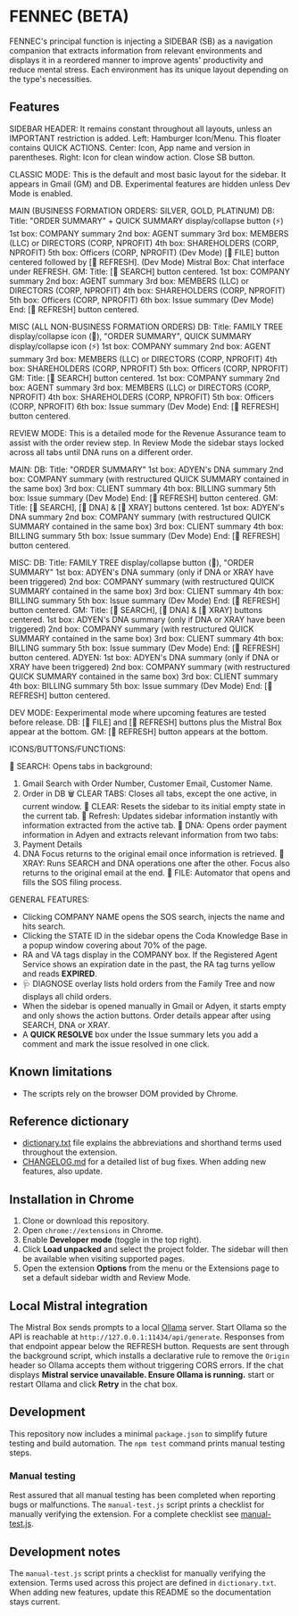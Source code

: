 # FENNEC (BETA)

FENNEC's principal function is injecting a SIDEBAR (SB) as a navigation companion that extracts information from relevant environments and displays it in a reordered manner to improve agents' productivity and reduce mental stress. Each environment has its unique layout depending on the type's necessities.

## Features

SIDEBAR HEADER:
It remains constant throughout all layouts, unless an IMPORTANT restriction is added.
   Left: Hamburger Icon/Menu. This floater contains QUICK ACTIONS.
   Center: Icon, App name and version in parentheses.
   Right: Icon for clean window action. Close SB button.

CLASSIC MODE:
This is the default and most basic layout for the sidebar. It appears in Gmail (GM) and DB. Experimental features are hidden unless Dev Mode is enabled.

MAIN (BUSINESS FORMATION ORDERS: SILVER, GOLD, PLATINUM)
   DB:
      Title: "ORDER SUMMARY" + QUICK SUMMARY display/collapse button (⚡)
      1st box: COMPANY summary
      2nd box: AGENT summary
      3rd box: MEMBERS (LLC) or DIRECTORS (CORP, NPROFIT)
      4th box: SHAREHOLDERS (CORP, NPROFIT)
      5th box: Officers (CORP, NPROFIT)
      (Dev Mode) [🤖 FILE] button centered followed by [🔄 REFRESH].
      (Dev Mode) Mistral Box: Chat interface under REFRESH.
   GM:
      Title: [📧 SEARCH] button centered.
      1st box: COMPANY summary
      2nd box: AGENT summary
      3rd box: MEMBERS (LLC) or DIRECTORS (CORP, NPROFIT)
      4th box: SHAREHOLDERS (CORP, NPROFIT)
      5th box: Officers (CORP, NPROFIT)
      6th box: Issue summary
      (Dev Mode) End: [🔄 REFRESH] button centered.

MISC (ALL NON-BUSINESS FORMATION ORDERS)
   DB:
      Title: FAMILY TREE display/collapse icon (🌳), "ORDER SUMMARY", QUICK SUMMARY display/collapse icon (⚡)
      1st box: COMPANY summary
      2nd box: AGENT summary
      3rd box: MEMBERS (LLC) or DIRECTORS (CORP, NPROFIT)
      4th box: SHAREHOLDERS (CORP, NPROFIT)
      5th box: Officers (CORP, NPROFIT)
   GM:
      Title: [📧 SEARCH] button centered.
      1st box: COMPANY summary
      2nd box: AGENT summary
      3rd box: MEMBERS (LLC) or DIRECTORS (CORP, NPROFIT)
      4th box: SHAREHOLDERS (CORP, NPROFIT)
      5th box: Officers (CORP, NPROFIT)
      6th box: Issue summary
      (Dev Mode) End: [🔄 REFRESH] button centered.

REVIEW MODE:
This is a detailed mode for the Revenue Assurance team to assist with the order review step.
In Review Mode the sidebar stays locked across all tabs until DNA runs on a different order.

MAIN:
   DB:
      Title: "ORDER SUMMARY"
      1st box: ADYEN's DNA summary
      2nd box: COMPANY summary (with restructured QUICK SUMMARY contained in the same box)
      3rd box: CLIENT summary
      4th box: BILLING summary
      5th box: Issue summary
      (Dev Mode) End: [🔄 REFRESH] button centered.
   GM:
      Title: [📧 SEARCH], [🧬 DNA] & [🩻 XRAY] buttons centered.
      1st box: ADYEN's DNA summary
      2nd box: COMPANY summary (with restructured QUICK SUMMARY contained in the same box)
      3rd box: CLIENT summary
      4th box: BILLING summary
      5th box: Issue summary
      (Dev Mode) End: [🔄 REFRESH] button centered.

MISC:
   DB:
      Title: FAMILY TREE display/collapse button (🌳), "ORDER SUMMARY"
      1st box: ADYEN's DNA summary (only if DNA or XRAY have been triggered)
      2nd box: COMPANY summary (with restructured QUICK SUMMARY contained in the same box)
      3rd box: CLIENT summary
      4th box: BILLING summary
      5th box: Issue summary
      (Dev Mode) End: [🔄 REFRESH] button centered.
   GM:
      Title: [📧 SEARCH], [🧬 DNA] & [🩻 XRAY] buttons centered.
      1st box: ADYEN's DNA summary (only if DNA or XRAY have been triggered)
      2nd box: COMPANY summary (with restructured QUICK SUMMARY contained in the same box)
      3rd box: CLIENT summary
      4th box: BILLING summary
      5th box: Issue summary
      (Dev Mode) End: [🔄 REFRESH] button centered.
   ADYEN:
      1st box: ADYEN's DNA summary (only if DNA or XRAY have been triggered)
      2nd box: COMPANY summary (with restructured QUICK SUMMARY contained in the same box)
      3rd box: CLIENT summary
      4th box: BILLING summary
      5th box: Issue summary
      (Dev Mode) End: [🔄 REFRESH] button centered.

DEV MODE:
Eexperimental mode where upcoming features are tested before release.
   DB:
      [🤖 FILE] and [🔄 REFRESH] buttons plus the Mistral Box appear at the bottom.
   GM:
      [🔄 REFRESH] button appears at the bottom.

ICONS/BUTTONS/FUNCTIONS:

📧 SEARCH: Opens tabs in background:
   1. Gmail Search with Order Number, Customer Email, Customer Name. 
   2. Order in DB
🗑 CLEAR TABS: Closes all tabs, except the one active, in current window.
🧹 CLEAR: Resets the sidebar to its initial empty state in the current tab.
🔄 Refresh: Updates sidebar information instantly with information extracted from the active tab.
🧬 DNA: Opens order payment information in Adyen and extracts relevant information from two tabs:
   1. Payment Details
   2. DNA
   Focus returns to the original email once information is retrieved.
🩻 XRAY: Runs SEARCH and DNA operations one after the other.
   Focus also returns to the original email at the end.
🤖 FILE: Automator that opens and fills the SOS filing process.

GENERAL FEATURES:
- Clicking COMPANY NAME opens the SOS search, injects the name and hits search.
- Clicking the STATE ID in the sidebar opens the Coda Knowledge Base in a popup window covering about 70% of the page.
- RA and VA tags display in the COMPANY box. If the Registered Agent Service shows an expiration date in the past, the RA tag turns yellow and reads **EXPIRED**.
- 🩺 DIAGNOSE overlay lists hold orders from the Family Tree and now displays all child orders.
- When the sidebar is opened manually in Gmail or Adyen, it starts empty and only shows the action buttons. Order details appear after using SEARCH, DNA or XRAY.
- A **QUICK RESOLVE** box under the Issue summary lets you add a comment and mark the issue resolved in one click.

## Known limitations
- The scripts rely on the browser DOM provided by Chrome.
  
## Reference dictionary
- [dictionary.txt](dictionary.txt) file explains the abbreviations and shorthand terms used throughout the extension.
- [CHANGELOG.md](CHANGELOG.md) for a detailed list of bug fixes. When adding new features, also update.


## Installation in Chrome
1. Clone or download this repository.
2. Open `chrome://extensions` in Chrome.
3. Enable **Developer mode** (toggle in the top right).
4. Click **Load unpacked** and select the project folder. The sidebar will then
   be available when visiting supported pages.
5. Open the extension **Options** from the menu or the Extensions page to set a default sidebar width and Review Mode.


## Local Mistral integration
The Mistral Box sends prompts to a local [Ollama](https://ollama.ai) server.
Start Ollama so the API is reachable at `http://127.0.0.1:11434/api/generate`.
Responses from that endpoint appear below the REFRESH button.
Requests are sent through the background script, which installs a
declarative rule to remove the `Origin` header so Ollama accepts them
without triggering CORS errors.
If the chat displays **Mistral service unavailable. Ensure Ollama is running.**
start or restart Ollama and click **Retry** in the chat box.

## Development

This repository now includes a minimal `package.json` to simplify future testing and build automation. The `npm test` command prints manual testing steps.

### Manual testing
Rest assured that all manual testing has been completed when reporting bugs or malfunctions.
The `manual-test.js` script prints a checklist for manually verifying the extension. For a complete checklist see [manual-test.js](manual-test.js). 

## Development notes

The `manual-test.js` script prints a checklist for manually verifying the extension. Terms used across this project are defined in `dictionary.txt`. When adding new features, update this README so the documentation stays current.

